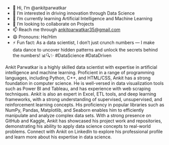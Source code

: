 - 👋 Hi, I’m @ankitparwatkar
- 👀 I’m interested in driving innovation through Data Science
- 🌱 I’m currently learning Artificial Intelligence and Machine Learning 
- 💞️ I’m looking to collaborate on Projects 
- 📫 Reach me through ankitparwatkar35@gmail.com
- 😄 Pronouns: He/Him
- ⚡ Fun fact: As a data scientist, I don’t just crunch numbers — I make data dance to uncover hidden patterns and unlock the secrets behind the numbers! 📊🔍✨ #DataScience #DataDriven

Ankit Parwatkar is a highly skilled data scientist with expertise in artificial intelligence and machine learning. Proficient in a range of programming languages, including Python, C++, and HTML/CSS, Ankit has a strong foundation in computer science. He is well-versed in data visualization tools such as Power BI and Tableau, and has experience with web scraping techniques. Ankit is also an expert in Excel, ETL tools, and deep learning frameworks, with a strong understanding of supervised, unsupervised, and reinforcement learning concepts. His proficiency in popular libraries such as NumPy, Pandas, Matplotlib, and Seaborn enables him to efficiently manipulate and analyze complex data sets. With a strong presence on GitHub and Kaggle, Ankit has showcased his project work and repositories, demonstrating his ability to apply data science concepts to real-world problems. Connect with Ankit on LinkedIn to explore his professional profile and learn more about his expertise in data science.


